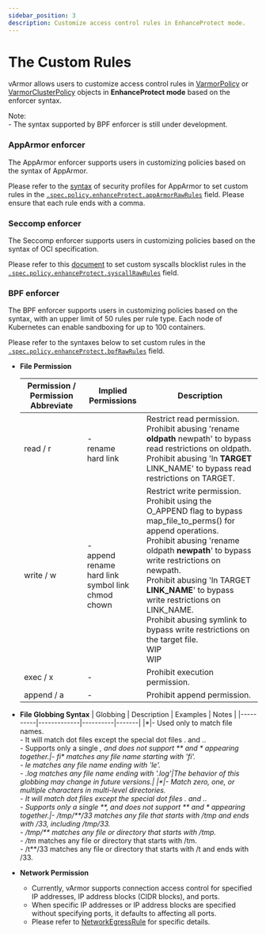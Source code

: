 ```yaml
---
sidebar_position: 3
description: Customize access control rules in EnhanceProtect mode.
---
```


# The Custom Rules
vArmor allows users to customize access control rules in [VarmorPolicy](../../getting_started/usage_instructions#varmorpolicy) or [VarmorClusterPolicy](../../getting_started/usage_instructions#varmorclusterpolicy) objects in **EnhanceProtect mode** based on the enforcer syntax.

Note:<br />- The syntax supported by BPF enforcer is still under development.

### AppArmor enforcer
The AppArmor enforcer supports users in customizing policies based on the syntax of AppArmor.

Please refer to the [syntax](https://manpages.ubuntu.com/manpages/jammy/man5/apparmor.d.5.html) of security profiles for AppArmor to set custom rules in the [`.spec.policy.enhanceProtect.appArmorRawRules`](../../getting_started/interface_specification) field. Please ensure that each rule ends with a comma.

### Seccomp enforcer
The Seccomp enforcer supports users in customizing policies based on the syntax of OCI specification.

Please refer to this [document](https://github.com/opencontainers/runtime-spec/blob/main/config-linux.md#seccomp) to set custom syscalls blocklist rules in the [`.spec.policy.enhanceProtect.syscallRawRules`](../../getting_started/interface_specification.md) field.

### BPF enforcer
The BPF enforcer supports users in customizing policies based on the syntax, with an upper limit of 50 rules per rule type. Each node of Kubernetes can enable sandboxing for up to 100 containers.

Please refer to the syntaxes below to set custom rules in the [`.spec.policy.enhanceProtect.bpfRawRules`](../../getting_started/interface_specification.md#bpfrawrules) field.

* **File Permission**
  
  | Permission / Permission Abbreviate |  Implied Permissions | Description |
  |------------------------------------|----------------------|-------------|
  |read / r|-<br />rename<br />hard link|Restrict read permission.<br />Prohibit abusing 'rename **oldpath** newpath' to bypass read restrictions on oldpath.<br />Prohibit abusing 'ln **TARGET** LINK_NAME' to bypass read restrictions on TARGET.
  |write / w|-<br />append<br />rename<br />hard link<br />symbol link<br />chmod<br />chown|Restrict write permission.<br />Prohibit using the O_APPEND flag to bypass map_file_to_perms() for append operations.<br />Prohibit abusing 'rename oldpath **newpath**' to bypass write restrictions on newpath.<br />Prohibit abusing 'ln TARGET **LINK_NAME**' to bypass write restrictions on LINK_NAME.<br />Prohibit abusing symlink to bypass write restrictions on the target file.<br />WIP<br />WIP
  |exec / x|-|Prohibit execution permission.
  |append / a|-|Prohibit append permission.

* **File Globbing Syntax**
  | Globbing | Description | Examples | Notes |
  |----------|-------------|----------|-------|
  |*|- Used only to match file names.<br />- It will match dot files except the special dot files . and ..<br />- Supports only a single *, and does not support \*\* and * appearing together.|- fi\* matches any file name starting with 'fi'.<br />- *le matches any file name ending with 'le'.<br />- *.log matches any file name ending with '.log'|The behavior of this globbing may change in future versions.|
  |\**|- Match zero, one, or multiple characters in multi-level directories.<br />- It will match dot files except the special dot files . and ..<br />- Supports only a single \*\*, and does not support ** and * appearing together.|- /tmp/\*\*/33 matches any file that starts with /tmp and ends with /33, including /tmp/33.<br />- /tmp/\*\* matches any file or directory that starts with /tmp.<br />- /tm** matches any file or directory that starts with /tm.<br />- /t**/33 matches any file or directory that starts with /t and ends with /33.

* **Network Permission**
  * Currently, vArmor supports connection access control for specified IP addresses, IP address blocks (CIDR blocks), and ports.
  * When specific IP addresses or IP address blocks are specified without specifying ports, it defaults to affecting all ports.
  * Please refer to [NetworkEgressRule](../../getting_started/interface_specification.md#networkegressrule) for specific details.
